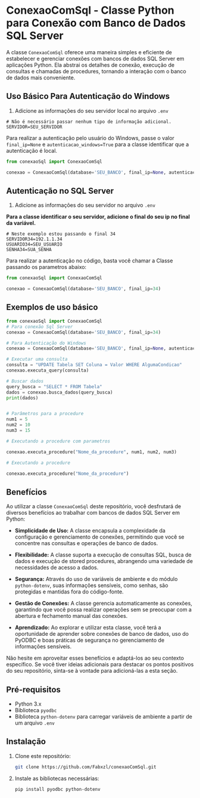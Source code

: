 # ConexaoComSql - Classe Python para Conexão com Banco de Dados SQL Server

A classe `ConexaoComSql` oferece uma maneira simples e eficiente de estabelecer e gerenciar conexões com bancos de dados SQL Server em aplicações Python. Ela abstrai os detalhes de conexão, execução de consultas e chamadas de procedures, tornando a interação com o banco de dados mais conveniente.


## Uso Básico Para Autenticação do Windows

1. Adicione as informações do seu servidor local no arquivo `.env`


```dotenv
# Não é necessário passar nenhum tipo de informação adicional.
SERVIDOR=SEU_SERVIDOR
```
Para realizar a autenticação pelo usuário do Windows, passe o valor `final_ip=None` e `autenticacao_windows=True` para a classe identificar que a autenticação é local.

```python
from conexaoSql import ConexaoComSql

conexao = ConexaoComSql(database='SEU_BANCO', final_ip=None, autenticacao_windows=True)
```

## Autenticação no SQL Server

1. Adicione as informações do seu servidor no arquivo `.env`

**Para a classe identificar o seu servidor, adicione o final do seu ip no final da variável.**

```dotenv
# Neste exemplo estou passando o final 34
SERVIDOR34=192.1.1.34
USUARIO34=SEU_USUARIO
SENHA34=SUA_SENHA
```
Para realizar a autenticação no código, basta você chamar a Classe passando os parametros abaixo:

```python
from conexaoSql import ConexaoComSql

conexao = ConexaoComSql(database='SEU_BANCO', final_ip=34)
```

## Exemplos de uso básico

```python
from conexaoSql import ConexaoComSql
# Para conexão Sql Server
conexao = ConexaoComSql(database='SEU_BANCO', final_ip=34)

# Para Autenticação do Windows
conexao = ConexaoComSql(database='SEU_BANCO', final_ip=None, autenticacao_windows=True)

# Executar uma consulta
consulta = "UPDATE Tabela SET Coluna = Valor WHERE AlgumaCondicao"
conexao.executa_query(consulta)

# Buscar dados
query_busca = "SELECT * FROM Tabela"
dados = conexao.busca_dados(query_busca)
print(dados)


# Parâmetros para a procedure
num1 = 5
num2 = 10
num3 = 15

# Executando a procedure com parametros

conexao.executa_procedure("Nome_da_procedure", num1, num2, num3)

# Executando a procedure

conexao.executa_procedure("Nome_da_procedure")
```

## Benefícios

Ao utilizar a classe `ConexaoComSql` deste repositório, você desfrutará de diversos benefícios ao trabalhar com bancos de dados SQL Server em Python:

- **Simplicidade de Uso:** A classe encapsula a complexidade da configuração e gerenciamento de conexões, permitindo que você se concentre nas consultas e operações de banco de dados.

- **Flexibilidade:** A classe suporta a execução de consultas SQL, busca de dados e execução de stored procedures, abrangendo uma variedade de necessidades de acesso a dados.

- **Segurança:** Através do uso de variáveis de ambiente e do módulo `python-dotenv`, suas informações sensíveis, como senhas, são protegidas e mantidas fora do código-fonte.

- **Gestão de Conexões:** A classe gerencia automaticamente as conexões, garantindo que você possa realizar operações sem se preocupar com a abertura e fechamento manual das conexões.

- **Aprendizado:** Ao explorar e utilizar esta classe, você terá a oportunidade de aprender sobre conexões de banco de dados, uso do PyODBC e boas práticas de segurança no gerenciamento de informações sensíveis.

Não hesite em aproveitar esses benefícios e adaptá-los ao seu contexto específico. Se você tiver ideias adicionais para destacar os pontos positivos do seu repositório, sinta-se à vontade para adicioná-las a esta seção.

## Pré-requisitos

- Python 3.x
- Biblioteca `pyodbc`
- Biblioteca `python-dotenv` para carregar variáveis de ambiente a partir de um arquivo `.env`

## Instalação

1. Clone este repositório:

   ```bash
   git clone https://github.com/Fabxzl/conexaoComSql.git
    ```
2. Instale as bibliotecas necessárias:
    ```
    pip install pyodbc python-dotenv
    ```
